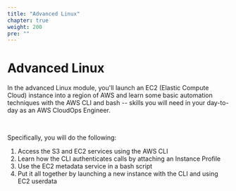 ```yaml
---
title: "Advanced Linux"
chapter: true
weight: 200
pre: ""
---
```


# Advanced Linux

In the advanced Linux module, you'll launch an EC2 (Elastic Compute Cloud) instance into a region of AWS
and learn some basic automation techniques with the AWS CLI and bash -- skills you will need in your day-to-day
as an AWS CloudOps Engineer.<p>&nbsp;<p>

Specifically, you will do the following:
1. Access the S3 and EC2 services using the AWS CLI
2. Learn how the CLI authenticates calls by attaching an Instance Profile
3. Use the EC2 metadata service in a bash script
4. Put it all together by launching a new instance with the CLI and using EC2 userdata

